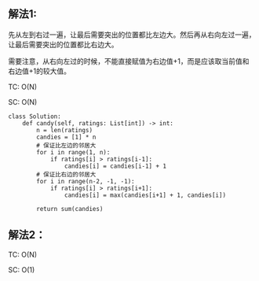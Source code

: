 ## 解法1: 
先从左到右过一遍，让最后需要突出的位置都比左边大。然后再从右向左过一遍，让最后需要突出的位置都比右边大。

需要注意，从右向左过的时候，不能直接赋值为右边值+1，而是应该取当前值和右边值+1的较大值。

TC: O(N)

SC: O(N)
```
class Solution:
    def candy(self, ratings: List[int]) -> int:
        n = len(ratings)
        candies = [1] * n
        # 保证比左边的邻居大
        for i in range(1, n):
            if ratings[i] > ratings[i-1]:
                candies[i] = candies[i-1] + 1
        # 保证比右边的邻居大
        for i in range(n-2, -1, -1):
            if ratings[i] > ratings[i+1]:
                candies[i] = max(candies[i+1] + 1, candies[i])
                
        return sum(candies)
```

## 解法2：
TC: O(N)

SC: O(1)
